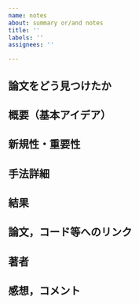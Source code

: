 ```yaml
---
name: notes
about: summary or/and notes
title: ''
labels: ''
assignees: ''

---
```


## 論文をどう見つけたか

## 概要（基本アイデア）

## 新規性・重要性

## 手法詳細

## 結果

## 論文，コード等へのリンク

## 著者

## 感想，コメント
